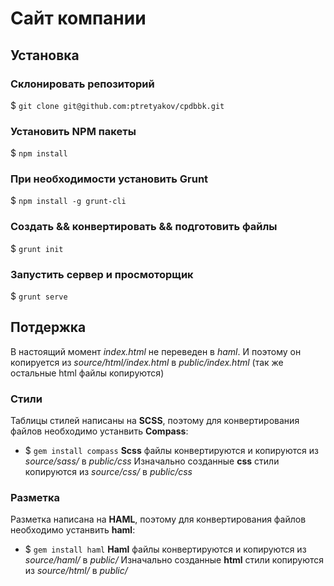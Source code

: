 # ﻿Сайт компании

## Установка

### Склонировать репозиторий
  $ `git clone git@github.com:ptretyakov/cpdbbk.git`
### Установить NPM пакеты
  $ `npm install`
### При необходимости установить **Grunt**
  $ `npm install -g grunt-cli`
### Создать && конвертировать && подготовить файлы
  $ `grunt init`
### Запустить сервер и просмоторщик
  $ `grunt serve`

## Потдержка
В настоящий момент *index.html* не переведен в *haml*. И поэтому он копируется из
 *source/html/index.html* в *public/index.html* (так же остальные html файлы копируются)

### Стили
Таблицы стилей написаны на **SCSS**, поэтому для конвертирования файлов необходимо устанвить **Compass**:
- $ `gem install compass`
**Scss** файлы конвертируются и копируются из *source/sass/* в *public/css*
Изначально созданные **css** стили копируются из *source/css/* в *public/css*

### Разметка
Разметка написана на **HAML**, поэтому для конвертирования файлов необходимо устанвить **haml**:
- $ `gem install haml`
**Haml** файлы конвертируются и копируются из *source/haml/* в *public/*
Изначально созданные **html** стили копируются из *source/html/* в *public/*
